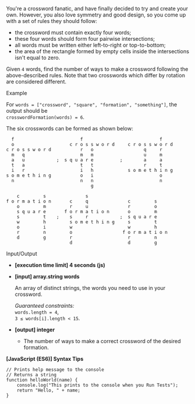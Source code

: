 You're a crossword fanatic, and have finally decided to try and create your own.
However, you also love symmetry and good design, so you come up with a set of
rules they should follow:

- the crossword must contain exactly four words;
- these four words should form four pairwise intersections;
- all words must be written either left-to-right or top-to-bottom;
- the area of the rectangle formed by empty cells inside the intersections isn't
  equal to zero.

Given `4` words, find the number of ways to make a crossword following the
above-described rules. Note that two crosswords which differ by rotation are
considered different.

Example

For `words = ["crossword", "square", "formation", "something"]`, the output
should be  
`crosswordFormation(words) = 6`.

The six crosswords can be formed as shown below:

      f                         f                             f
      o                     c r o s s w o r d     c r o s s w o r d
    c r o s s w o r d           r   o                   q     r
      m   q                     m   m                   u     m
      a   u            ;  s q u a r e          ;        a     a
      t   a                     t   t                   r     t
      i   r                     i   h             s o m e t h i n g
    s o m e t h i n g           o   i                         o
      n                         n   n                         n
                                    g

        c         s               s
    f o r m a t i o n       c     q               c         s
        o         m         r     u               r         o
        s q u a r e       f o r m a t i o n       o         m
        s         t    ;    s     r            ;  s q u a r e
        w         h         s o m e t h i n g     s         t
        o         i         w                     w         h
        r         n         o                   f o r m a t i o n
        d         g         r                     r         n
                            d                     d         g

Input/Output

- **\[execution time limit\] 4 seconds (js)**

- **\[input\] array.string words**

  An array of distinct strings, the words you need to use in your crossword.

  _Guaranteed constraints:_  
  `words.length = 4`,  
  `3 ≤ words[i].length < 15`.

- **\[output\] integer**

  - The number of ways to make a correct crossword of the desired formation.

**\[JavaScript (ES6)\] Syntax Tips**

    // Prints help message to the console
    // Returns a string
    function helloWorld(name) {
        console.log("This prints to the console when you Run Tests");
        return "Hello, " + name;
    }
